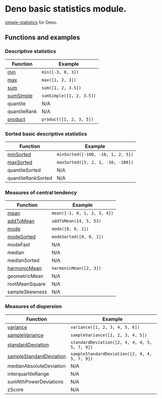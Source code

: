 # Deno basic statistics module.

[simple-statistics](https://github.com/tmcw/simple-statistics) for Deno.

## Functions and examples

### Descriptive statistics

| Function        | Example                                                    |
|-----------------|------------------------------------------------------------|
| [min][]         | `min([-3, 0, 3])`                                          |
| [max][]         | `max([1, 2, 3])`                                           |
| [sum][]         | `sum([1, 2, 3.5])`                                         |
| [sumSimple][]   | `sumSimple([1, 2, 3.5])`                                   |
| quantile        | N/A                                                        |
| quantileRank    | N/A                                                        |
| [product][]     | `product([1, 2, 3, 5])`                                    |

[min]: ./src/min.ts
[max]: ./src/max.ts
[sum]: ./src/sum.ts
[sumSimple]: ./src/sum_simple.ts
[product]: ./src/product.ts

### Sorted basic descriptive statistics

| Function             | Example                                               |
|----------------------|-------------------------------------------------------|
| [minSorted][]        | `minSorted([-100, -10, 1, 2, 5])`                     |
| [maxSorted][]        | `maxSorted([5, 2, 1, -10, -100])`                     |
| quantileSorted       | N/A                                                   |
| quantileRankSorted   | N/A                                                   |

[minSorted]: ./src/min_sorted.ts
[maxSorted]: ./src/max_sorted.ts

### Measures of central tendency

| Function           | Example                                                 |
|--------------------|---------------------------------------------------------|
| [mean][]           | `mean([-1, 0, 1, 2, 3, 4])`                             |
| [addToMean][]      | `addToMean(14, 5, 53)`                                  |
| [mode][]           | `mode([0, 0, 1])`                                       |
| [modeSorted][]     | `modeSorted([0, 0, 1])`                                 |
| modeFast           | N/A                                                     |
| median             | N/A                                                     |
| medianSorted       | N/A                                                     |
| [harmonicMean][]   | `harmonicMean([2, 3])`                                  |
| geometricMean      | N/A                                                     |
| rootMeanSquare     | N/A                                                     |
| sampleSkewness     | N/A                                                     |

[mean]: ./src/mean.ts
[addToMean]: ./src/add_to_mean.ts
[mode]: ./src/mode.ts
[modeSorted]: ./src/mode_sorted.ts
[harmonicMean]: ./src/harmonic_mean.ts

### Measures of dispersion

| Function                      | Example                                      |
|-------------------------------|----------------------------------------------|
| [variance][]                  | `variance([1, 2, 3, 4, 5, 6])`               |
| [sampleVariance][]            | `sampleVariance([1, 2, 3, 4, 5])`            |
| [standardDeviation][]         | `standardDeviation([2, 4, 4, 4, 5, 5, 7, 9])`|
| [sampleStandardDeviation][]   | `sampleStandardDeviation([2, 4, 4, 5, 7, 9])`|
| medianAbsoluteDeviation       | N/A                                          |
| interquartileRange            | N/A                                          |
| sumNthPowerDeviations         | N/A                                          |
| zScore                        | N/A                                          |

[variance]: ./src/variance.ts
[sampleVariance]: ./src/sample_variance.ts
[standardDeviation]: ./src/standard_deviation.ts
[sampleStandardDeviation]: ./src/sample_standard_deviation.ts
